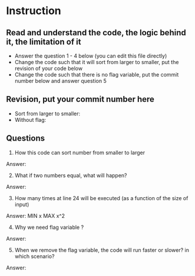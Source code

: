 ﻿# Instruction

## Read and understand the code, the logic behind it, the limitation of it
* Answer the question 1 - 4 below (you can edit this file directly)
* Change the code such that it will sort from larger to smaller, put the revision of your code below
* Change the code such that there is no flag variable, put the commit number below and answer question 5 


## Revision, put your commit number here
* Sort from larger to smaller:
* Without flag:

## Questions
1. How this code can sort number from smaller to larger
 
Answer: 

2. What if two numbers equal, what will happen? 

Answer: 

3. How many times at line 24 will be executed (as a function of the size of input) 

Answer: MIN x MAX x^2

4. Why we need flag variable ? 

Answer: 

5. When we remove the flag variable, the code will run faster or slower? in which scenario? 

Answer: